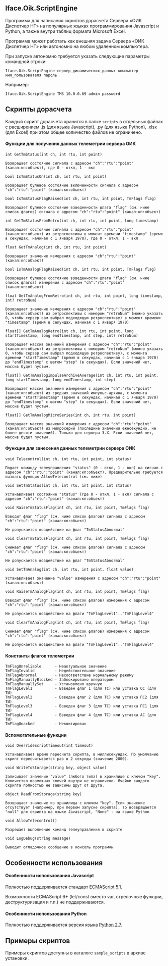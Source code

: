 ## Iface.Oik.ScriptEngine

Программа для написания скриптов дорасчета Сервера «ОИК Диспетчер НТ» на популярных языках программирования Javascript и Python, а также внутри таблиц формата Microsoft Excel.

Программа может работать как внешняя задача Сервера «ОИК Диспетчер НТ» или автономно на любом удаленном компьютера.

При запуске автономно требуется указать следующие параметры командной строки:

    Iface.Oik.ScriptEngine сервер_динамических_данных компьютер имя_пользователя пароль
    
Например:

    Iface.Oik.ScriptEngine TMS 10.0.0.69 admin password

## Скрипты дорасчета

Каждый скрипт дорасчета хранится в папке `scripts` в отдельных файлах с расширением .js (для языка Javascript), .py (для языка Python), .xlsx (для Excel) при этом общее количество файлов не ограничено.



#### Функции для получения данных телеметрии сервера ОИК

```
int GetTmStatus(int ch, int rtu, int point)

Возвращает состояние сигнала с адресом "ch":"rtu":"point" (канал:кп:объект), где 0 - откл, 1 - вкл 
```

```
bool IsTmStatusOn(int ch, int rtu, int point)

Возвращает булевое состояние включенности сигнала с адресом "ch":"rtu":"point" (канал:кп:объект)
```

```
bool IsTmStatusFlagRaised(int ch, int rtu, int point, TmFlags flag)

Возвращает булевое состояние взведенности флага "flag" (см. ниже список флагов) сигнала с адресом "ch":"rtu":"point" (канал:кп:объект)
```

```
int GetTmStatusFromRetro(int ch, int rtu, int point, long timestamp)

Возвращает состояние сигнала с адресом "ch":"rtu":"point" (канал:кп:объект) из ретроспективы в момент времени "timestamp" (время в секундах, начиная с 1 января 1970), где 0 - откл, 1 - вкл 
```

```
float GetTmAnalog(int ch, int rtu, int point)

Возвращает значение измерения с адресом "ch":"rtu":"point" (канал:кп:объект)
```

```
bool IsTmAnalogFlagRaised(int ch, int rtu, int point, TmFlags flag)

Возвращает булевое состояние взведенности флага "flag" (см. ниже список флагов) измерения с адресом "ch":"rtu":"point" (канал:кп:объект)
```

```
float GetTmAnalogFromRetro(int ch, int rtu, int point, long timestamp, int? retroNum)

Возвращает значение измерения с адресом "ch":"rtu":"point" (канал:кп:объект) из ретроспективы с номером "retroNum" (можно указать 0, чтобы сервер сам выбрал подходящую ретроспективу) в момент времени "timestamp" (время в секундах, начиная с 1 января 1970)
```

```
float[] GetTmAnalogRetro(int ch, int rtu, int point, long startTimestamp, long endTimestamp, int step, int? retroNum)

Возвращает массив значений измерения с адресом "ch":"rtu":"point" (канал:кп:объект) из ретроспективы с номером "retroNum" (можно указать 0, чтобы сервер сам выбрал подходящую ретроспективу), с момента времени "startTimestamp" (время в секундах, начиная с 1 января 1970) до "endTimestamp" с шагом "step" (в секундах). Если значений нет, массив будет пустым.
```

```
float[] GetTmAnalogImpulseArchiveAverage(int ch, int rtu, int point, long startTimestamp, long endTimestamp, int step)

Возвращает массив значений измерения с адресом "ch":"rtu":"point" (канал:кп:объект) из средних значений импульс-архива, с момента времени "startTimestamp" (время в секундах, начиная с 1 января 1970) до "endTimestamp" с шагом "step" (в секундах). Если значений нет, массив будет пустым.
```

```
float[] GetTmAnalogMicroSeries(int ch, int rtu, int point)

Возвращает массив значений измерения с адресом "ch":"rtu":"point" (канал:кп:объект) из микросерий (последние значения ежесекундно, не более десяти значений). Только для сервера 3.Х. Если значений нет, массив будет пустым.
```

#### Функции для занесения данных телеметрии сервера ОИК

```
void Telecontrol(int ch, int rtu, int point, int status)

Подает команду телеуправления "status" (0 - откл, 1 - вкл) на сигнал с адресом "ch":"rtu":"point" (канал:кп:объект). Предварительно требуется вызвать функцию AllowTelecontrol (см. ниже)
```

```
void SetTmStatus(int ch, int rtu, int point, int status)

Устанавливает состояние "status" (где 0 - откл, 1 - вкл) сигнала с адресом "ch":"rtu":"point" (канал:кп:объект)
```

```
void RaiseTmStatusFlag(int ch, int rtu, int point, TmFlags flag)

Взводит флаг "flag" (см. ниже список флагов) сигнала с адресом "ch":"rtu":"point" (канал:кп:объект)

Не допускается воздействие на флаг "TmStatusAbnormal" 
```

```
void ClearTmStatusFlag(int ch, int rtu, int point, TmFlags flag)

Снимает флаг "flag" (см. ниже список флагов) сигнала с адресом "ch":"rtu":"point" (канал:кп:объект)

Не допускается воздействие на флаг "TmStatusAbnormal" 
```

```
void SetTmAnalog(int ch, int rtu, int point, float value)

Устанавливает значение "value" измерения с адресом "ch":"rtu":"point" (канал:кп:объект)
```

```
void RaiseTmAnalogFlag(int ch, int rtu, int point, TmFlags flag)

Взводит флаг "flag" (см. ниже список флагов) измерения с адресом "ch":"rtu":"point" (канал:кп:объект)

Не допускается воздействие на флаги "TmFlagLevel1".."TmFlagLevel4"
```

```
void ClearTmAnalogFlag(int ch, int rtu, int point, TmFlags flag)

Снимает флаг "flag" (см. ниже список флагов) измерения с адресом "ch":"rtu":"point" (канал:кп:объект)

Не допускается воздействие на флаги "TmFlagLevel1".."TmFlagLevel4"
```


#### Константы флагов телеметрии

```
TmFlagUnreliable      - Неактуальное значение
TmFlagInvalid         - Недействительное значение
TmFlagAbnormal        - Несоответствие нормальному режиму
TmFlagManuallyBlocked - Заблокировано оператором
TmFlagManuallySet     - Установлено вручную
TmFlagLevel1          - Взведен флаг 1 (для ТС) или уставка ОС (для ТИ)
TmFlagLevel2          - Взведен флаг 2 (для ТС) или уставка ПС2 (для ТИ)
TmFlagLevel3          - Взведен флаг 3 (для ТС) или уставка ПС1 (для ТИ)
TmFlagLevel4          - Взведен флаг 4 (для ТС) или уставка АС (для ТИ)
TmFlagUnacked         - Неквитирован
```

#### Вспомогательные функции

```
void OverrideScriptTimeout(int timeout)

Устанавливает время пересчета скрипта, в миллисекундах. По умолчанию скрипт пересчитывается раз в 2 секунды (значение 2000).
```

```
void WriteToStorage(string key, object value)

Записывает значение "value" (любого типа) в хранилище с ключом "key". Количество возможных ключей внутри не ограничено. Ячейки каждого скрипта полностью не зависимы друг от друга.  
```

```
object ReadFromStorage(string key)

Возвращает значение из хранилища с ключом "key". Если значение отсутствует (например, при первом запуске скрипта), то возвращается "null" для скрипта на языке Javascript, "None" - на языке Python
```

```
void AllowTelecontrol()

Разрешает выполнение команд телеуправления в скрипте
```

```
void LogDebug(string message)

Выводит отладочное сообщение в консоль программы
```

## Особенности использования 

#### Особенности использования Javascript

Полностью поддерживается стандарт [ECMAScript 5.1](http://www.ecma-international.org/ecma-262/5.1/).

Возможности ECMAScript 6+ (let/const вместо var, стрелочные функции, деструктуризация и т.п.) не поддерживаются.

#### Особенности использования Python

Полностью поддерживается версия языка [Python 2.7](https://www.python.org/download/releases/2.7/).

## Примеры скриптов
Примеры скриптов доступны в каталоге `sample_scripts` в архиве установки.